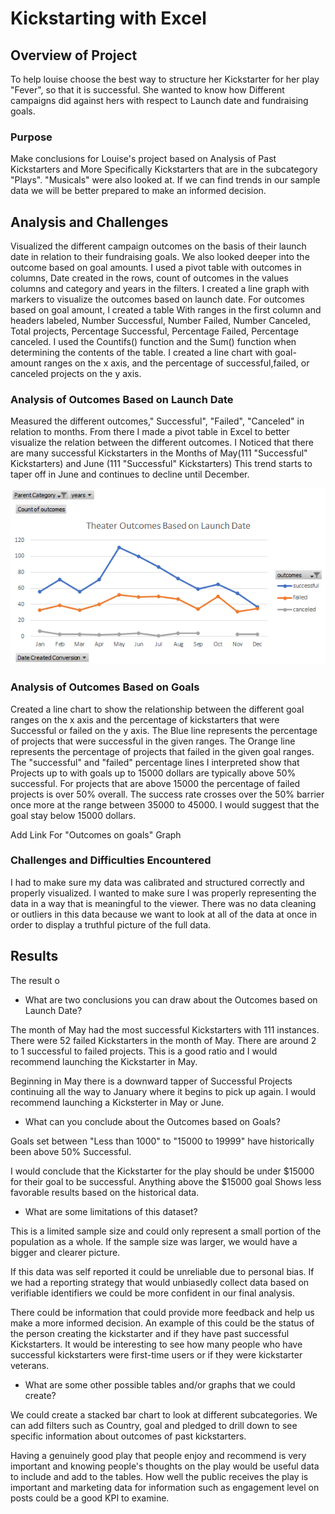 # Kickstarting with Excel

## Overview of Project

To help louise choose the best way to structure her Kickstarter for her play "Fever", so that it is successful. She wanted to know how Different campaigns did against hers with respect to Launch date and fundraising goals.

### Purpose

Make conclusions for Louise's project based on Analysis of Past Kickstarters and More Specifically Kickstarters that are in the subcategory "Plays". "Musicals" were also looked at. If we can find trends in our sample data we will be better prepared to make an informed decision.
 
## Analysis and Challenges

Visualized the different campaign outcomes on the basis of their launch date in relation to their fundraising goals. We also looked deeper into the outcome based on goal amounts. I used a pivot table with outcomes in columns, Date created in the rows, count of outcomes in the values columns and category and years in the filters. I created a line graph with markers to visualize the outcomes based on launch date. For outcomes based on goal amount, I created a table With ranges in the first column and headers labeled, Number Successful, Number Failed, Number Canceled, Total projects, Percentage Successful, Percentage Failed, Percentage canceled. I used the Countifs() function and the Sum() function when determining the contents of the table. I created a line chart with goal-amount ranges on the x axis, and the percentage of successful,failed, or canceled projects on the y axis.

### Analysis of Outcomes Based on Launch Date

Measured the different outcomes," Successful", "Failed", "Canceled" in relation to months. From there I made a pivot table in Excel to better visualize the relation between the different outcomes.
I Noticed that there are many successful Kickstarters in the Months of May(111 "Successful" Kickstarters) and June (111 "Successful" Kickstarters) This trend starts to taper off in June and continues to decline until December.

![Outcomes based on launch date](https://github.com/JTRUCCO/Kickstarter-Analysis/blob/main/Theater_Outcomes_vs_Launch.png?raw=true)

### Analysis of Outcomes Based on Goals

Created a line chart to show the relationship between the different goal ranges on the x axis and the percentage of kickstarters that were Successful or failed on the y axis.
The Blue line represents the percentage of projects that were successful in the given ranges.
The Orange line represents the percentage of projects that failed in the given goal ranges.
The "successful" and "failed" percentage lines I interpreted show that Projects up to with goals up to 15000 dollars are typically above 50% successful. For projects that are above 15000 the percentage of failed projects is over 50% overall. The success rate crosses over the 50% barrier once more at the range between 35000 to 45000. I would suggest that the goal stay below 15000 dollars.


Add Link For "Outcomes on goals" Graph  


### Challenges and Difficulties Encountered

I had to make sure my data was calibrated and structured correctly and properly visualized. I wanted to make sure I was properly representing the data in a way that is meaningful to the viewer. There was no data cleaning or outliers in this data because we want to look at all of the data at once in order to display a truthful picture of the full data.

## Results
The result o

- What are two conclusions you can draw about the Outcomes based on Launch Date?

The month of May had the most successful Kickstarters with 111 instances. There were 52 failed Kickstarters in the month of May. There are around 2 to 1 successful to failed projects. This is a good ratio and I would recommend launching the Kickstarter in May.
 
Beginning in May there is a downward tapper of Successful Projects continuing all the way to January where it begins to pick up again. I would recommend launching a Kicksterter in May or June.

- What can you conclude about the Outcomes based on Goals?

Goals set between "Less than 1000" to "15000 to 19999" have historically been above 50% Successful.
 
I would conclude that the Kickstarter for the play should be under $15000 for their goal to be successful.
Anything above the $15000 goal Shows less favorable results based on the historical data.


- What are some limitations of this dataset?

This is a limited sample size and could only represent a small portion of the population as a whole. If the sample size was larger, we would have a bigger and clearer picture.
 
If this data was self reported it could be unreliable due to personal bias. If we had a reporting strategy that would unbiasedly collect data based on verifiable identifiers we could be more confident in our final analysis.
 
There could be information that could provide more feedback and help us make a more informed decision. An example of this could be the status of the person creating the kickstarter and if they have past successful Kickstarters. It would be interesting to see how many people who have successful kickstarters were first-time users or if they were kickstarter veterans.

- What are some other possible tables and/or graphs that we could create?

We could create a stacked bar chart to look at different subcategories. We can add filters such as Country, goal and pledged to drill down to see specific information about outcomes of past kickstarters.
 
Having a genuinely good play that people enjoy and recommend is very important and knowing people's thoughts on the play would be useful data to include and add to the tables. How well the public receives the play is important and marketing data for information such as engagement level on posts could be a good KPI to examine.
